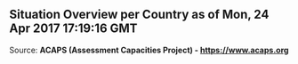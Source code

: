 ## Situation Overview per Country as of Mon, 24 Apr 2017 17:19:16 GMT

Source: **ACAPS (Assessment Capacities Project) - https://www.acaps.org**